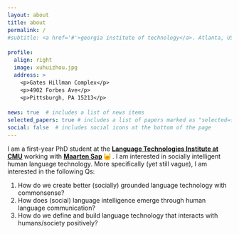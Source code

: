 ```yaml
---
layout: about
title: about
permalink: /
#subtitle: <a href='#'>georgia institute of technology</a>. Atlanta, US.

profile:
  align: right
  image: xuhuizhou.jpg
  address: >
    <p>Gates Hillman Complex</p>
    <p>4902 Forbes Ave</p>
    <p>Pittsburgh, PA 15213</p>

news: true  # includes a list of news items
selected_papers: true # includes a list of papers marked as "selected={true}"
social: false  # includes social icons at the bottom of the page
---
```

I am a first-year PhD student at the [**Language Technologies Institute at CMU**](https://www.lti.cs.cmu.edu/) working with [**Maarten Sap**](http://maartensap.com/) 
<img src="/assets/img/blob_cheer.png"
     alt="Markdown Monster icon"
     width="3%" height="3%"
     style="vertical-align:middle;" />
. I am interested in socially intelligent human language technology. More specifically (yet still vague), I am interested in the following Qs:
<ol class="gradient-list">
  <li>How do we create better (socially) grounded language technology with commonsense?</li>
  <li>How does (social) language intelligence emerge through human language communication?</li>
  <li>How do we define and build language technology that interacts with humans/society positively?</li>
</ol>
